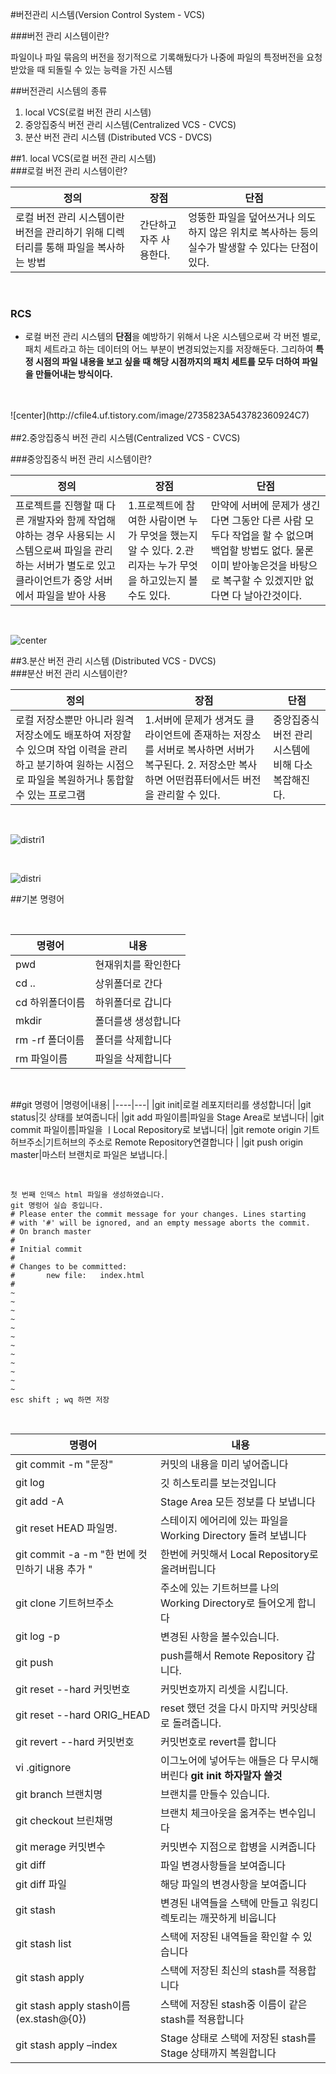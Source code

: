 #버전관리 시스템(Version Control System - VCS)

###버전 관리 시스템이란?

>
파일이나 파일 묶음의 버전을 정기적으로 기록해뒀다가 나중에 파일의 특정버전을 요청받았을 때 되돌릴 수 있는 능력을 가진 시스템

##버전관리 시스템의 종류
1.  local VCS(로컬 버전 관리 시스템) 
2.  중앙집중식 버전 관리 시스템(Centralized VCS - CVCS)
3. 분산 버전 관리 시스템 (Distributed VCS - DVCS)


##1. local VCS(로컬 버전 관리 시스템)
<br>
###로컬 버전 관리 시스템이란?



| 정의  | 장점  | 단점  |
|---|---|---|
|로컬 버전 관리 시스템이란 버전을 관리하기 위해 디렉터리를 통해 파일을 복사하는 방법  |  간단하고 자주 사용한다.|  엉뚱한 파일을 덮어쓰거나 의도하지 않은 위치로 복사하는 등의 실수가 발생할 수 있다는 단점이 있다.|
<br>

### RCS
* 로컬 버전 관리 시스템의 **단점**을 예방하기 위해서 나온 시스템으로써 각 버전 별로, 패치 세트라고 하는 데이터의 어느 부분이 변경되었는지를 저장해둔다. 그리하여 **특정 시점의 파일 내용을 보고 싶을 때 해당 시점까지의 패치 세트를 모두 더하여 파일을 만들어내는 방식이다.**

<br>
<br>
![center](http://cfile4.uf.tistory.com/image/2735823A543782360924C7)
<br>
<br>
##2.중앙집중식 버전 관리 시스템(Centralized VCS - CVCS)
<br>

###중앙집중식 버전 관리 시스템이란? 

| 정의  | 장점  | 단점  |
|---|---|---|
|프로젝트를 진행할 때 다른 개발자와 함께 작업해야하는 경우 사용되는 시스템으로써 파일을 관리하는 서버가 별도로 있고 클라이언트가 중앙 서버에서 파일을 받아 사용|1.프로젝트에 참여한 사람이면 누가 무엇을 했는지 알 수 있다.  2.관리자는 누가 무엇을 하고있는지 볼수도 있다. |만약에 서버에 문제가 생긴다면 그동안 다른 사람 모두다 작업을 할 수 없으며 백업할 방법도 없다. 물론 이미 받아놓은것을 바탕으로 복구할 수 있겠지만 없다면 다 날아간것이다.

<br>

![center](http://cfile2.uf.tistory.com/image/2627F63A5437825E1D5C37)

##3.분산 버전 관리 시스템 (Distributed VCS - DVCS)
<br>
###분산 버전 관리 시스템이란?
<br>

| 정의  | 장점  | 단점  |
|---|---|---|
|로컬 저장소뿐만 아니라 원격 저장소에도 배포하여 저장할 수 있으며 작업 이력을 관리하고 분기하여 원하는 시점으로 파일을 복원하거나 통합할 수 있는 프로그램  |1.서버에 문제가 생겨도 클라이언트에 존재하는 저장소를 서버로 복사하면 서버가 복구된다. 2. 저장소만 복사하면 어떤컴퓨터에서든 버전을 관리할 수 있다.| 중앙집중식 버전 관리 시스템에 비해 다소 복잡해진다.|


<br>

![distri1](http://cfile26.uf.tistory.com/image/243A263C543782DA172259)

<br>

![distri](http://cfile25.uf.tistory.com/image/22599B3F563A848D06767E)


##기본 명령어

<br>

|명령어|내용|
|----|---|
|pwd |현재위치를 확인한다|
|cd ..|상위폴더로 간다                            |  
|cd 하위폴더이름     |하위폴더로 갑니다               |
|mkdir     |폴더를생 생성합니다                    |
|rm -rf 폴더이름    |폴더를 삭제합니다              |
|rm 파일이름|파일을 삭제합니다                      |

<br>


##git 명령어
|명령어|내용|
|----|---|
|git init|로컬 레포지터리를 생성합니다|
|git status|깃 상태를 보여줍니다|
|git add 파일이름|파일을 Stage Area로 보냅니다|
|git commit 파일이름|파일을 ㅣLocal Repository로 보냅니다|
|git remote origin 기트허브주소|기트허브의 주소로 Remote Repository연결합니다 |
|git push origin master|마스터 브랜치로 파일은 보냅니다.|
 
 <br>
 
 
```
첫 번째 인덱스 html 파일을 생성하였습니다.
git 명렁어 실습 중입니다.
# Please enter the commit message for your changes. Lines starting
# with '#' will be ignored, and an empty message aborts the commit.
# On branch master
#
# Initial commit
#
# Changes to be committed:
#       new file:   index.html
#
~                                                                               
~                                                                               
~                                                                               
~                                                                               
~                                                                               
~                                                                               
~                                                                               
~                                                                               
~                                                                               
~                                                                               
~                                                                               
~                                                                               
esc shift ; wq 하면 저장
```

<br>

|명령어|내용|
|----|---|
|git commit -m "문장"|커밋의 내용을 미리 넣어줍니다|
|git log|깃 히스토리를 보는것입니다|
|git add -A|Stage Area 모든 정보를 다 보냅니다|
| git reset HEAD 파일명.| 스테이지 에어리에 있는 파일을 Working Directory 돌려 보냅니다|
|git commit -a -m "한 번에 컷민하기 내용 추가 "|한번에 커밋해서 Local Repository로 올려버립니다|
|git clone 기트허브주소|주소에 있는 기트허브를 나의 Working Directory로 들어오게 합니다|
|git log -p |변경된 사항을 볼수있습니다.|
|git push|push를해서 Remote Repository 갑니다.
|git reset --hard 커밋번호|커밋번호까지 리셋을 시킵니다.|
|git reset --hard ORIG_HEAD |reset 했던 것을 다시 마지막 커밋상태로 돌려줍니다.|
| git revert --hard 커밋번호| 커밋번호로 revert를 합니다|
| vi .gitignore| 이그노어에 넣어두는 애들은 다 무시해버린다  **git init 하자말자 쓸것** |
| git branch 브랜치명 | 브랜치를 만들수 있습니다.  |
| git checkout 브린채명 |브랜치 체크아웃을 옮겨주는 변수입니다 |
| git merage 커밋변수     |커밋변수 지점으로 합병을 시켜줍니다   |
| git diff   |파일 변경사항들을 보여줍니다   |
| git diff 파일    | 해당 파일의 변경사항을 보여줍니다  |  
|  git stash | 변경된 내역들을 스택에 만들고 워킹디렉토리는 깨끗하게 비웁니다  |  
| git stash list   |  스택에 저장된 내역들을 확인할 수 있습니다  |  
|  git stash apply  |   스택에 저장된 최신의 stash를 적용합니다 |  
|   git stash apply stash이름(ex.stash@{0}) | 스택에 저장된 stash중 이름이 같은 stash를 적용합니다 |  
| git stash apply –index    |  Stage 상태로 스택에 저장된 stash를 Stage 상태까지 복원합니다  | 